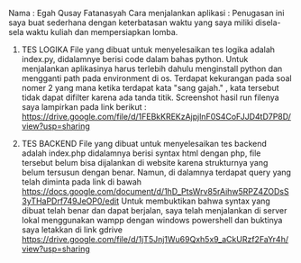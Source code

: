 Nama : Egah Qusay Fatanasyah
Cara menjalankan aplikasi : 
Penugasan ini saya buat sederhana dengan keterbatasan waktu yang saya miliki disela-sela waktu kuliah dan mempersiapkan lomba.

1. TES LOGIKA
   File yang dibuat untuk menyelesaikan tes logika adalah index.py, didalamnye berisi code dalam bahas python. Untuk menjalankan aplikasinya harus terlebih dahulu menginstall python dan mengganti path pada environment di os. Terdapat kekurangan pada soal nomer 2 yang mana ketika terdapat kata "sang gajah." , kata tersebut tidak dapat difilter karena ada tanda titik. Screenshot hasil run filenya saya lampirkan pada link berikut : https://drive.google.com/file/d/1FEBkKREKzAjpjlnF0S4CoFJJD4tD7P8D/view?usp=sharing

3. TES BACKEND
   File yang dibuat untuk menyelesaikan tes backend adalah index.php didalamnya berisi syntax html dengan php, file tersebut belum bisa dijalankan di website karena strukturnya yang belum tersusun dengan benar. Namun, di dalamnya terdapat query yang telah diminta pada link di bawah https://docs.google.com/document/d/1hD_PtsWrv85rAihw5RPZ4ZODsS3yTHaPDrf749JeOP0/edit
Untuk membuktikan bahwa syntax yang dibuat telah benar dan dapat berjalan, saya telah menjalankan di server lokal menggunakan wampp dengan windows powershell dan buktinya saya letakkan di link gdrive https://drive.google.com/file/d/1jT5Jnj1Wu69Qxh5x9_aCkURzf2FaYr4h/view?usp=sharing

